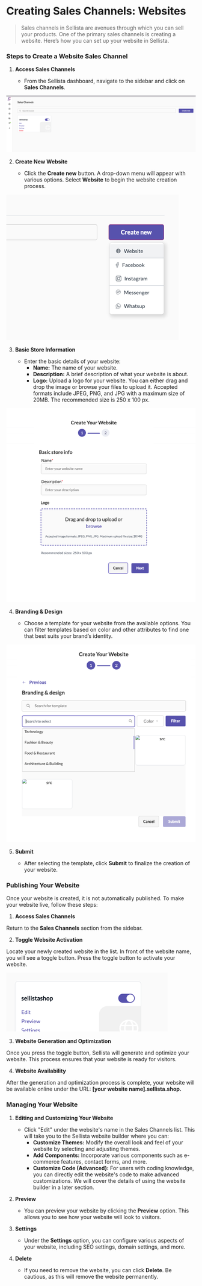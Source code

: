 # Creating Sales Channels: Websites

> Sales channels in Sellista are avenues through which you can sell your products. One of the primary sales channels is creating a website. Here’s how you can set up your website in Sellista.

### Steps to Create a Website Sales Channel

1. **Access Sales Channels**

    - From the Sellista dashboard, navigate to the sidebar and click on **Sales Channels**.

![alt text](image.png)

2. **Create New Website**

    - Click the **Create new** button. A drop-down menu will appear with various options. Select **Website** to begin the website creation process.

![alt text](image-1.png)

3. **Basic Store Information**

    - Enter the basic details of your website:
        - **Name:** The name of your website.
        - **Description:** A brief description of what your website is about.
        - **Logo:** Upload a logo for your website. You can either drag and drop the image or browse your files to upload it. Accepted formats include JPEG, PNG, and JPG with a maximum size of 20MB. The recommended size is 250 x 100 px.

![alt text](image-2.png)

4. **Branding & Design**

    - Choose a template for your website from the available options. You can filter templates based on color and other attributes to find one that best suits your brand’s identity.

![alt text](image-3.png)

5. **Submit**

    - After selecting the template, click **Submit** to finalize the creation of your website.

### Publishing Your Website

Once your website is created, it is not automatically published. To make your website live, follow these steps:

1. **Access Sales Channels**

Return to the **Sales Channels** section from the sidebar.

2. **Toggle Website Activation**

Locate your newly created website in the list. In front of the website name, you will see a toggle button.
Press the toggle button to activate your website.

![alt text](image-4.png)

3. **Website Generation and Optimization**

Once you press the toggle button, Sellista will generate and optimize your website. This process ensures that your website is ready for visitors.

4. **Website Availability**

After the generation and optimization process is complete, your website will be available online under the URL: **[your website name].sellista.shop.**

### Managing Your Website

1. **Editing and Customizing Your Website**

    - Click "Edit" under the website's name in the Sales Channels list. This will take you to the Sellista website builder where you can:
        - **Customize Themes:** Modify the overall look and feel of your website by selecting and adjusting themes.
        - **Add Components:** Incorporate various components such as e-commerce features, contact forms, and more.
        - **Customize Code (Advanced):** For users with coding knowledge, you can directly edit the website's code to make advanced customizations. We will cover the details of using the website builder in a later section.

2. **Preview**

    - You can preview your website by clicking the **Preview** option. This allows you to see how your website will look to visitors.

3. **Settings**

    - Under the **Settings** option, you can configure various aspects of your website, including SEO settings, domain settings, and more.

4. **Delete**

    - If you need to remove the website, you can click **Delete**. Be cautious, as this will remove the website permanently.        
